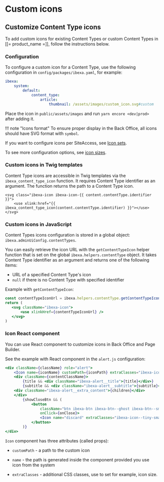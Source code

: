 # Custom icons

## Customize Content Type icons

To add custom icons for existing Content Types or custom Content Types in [[= product_name =]], follow the instructions below.

### Configuration

To configure a custom icon for a Content Type, use the following configuration in `config/packages/ibexa.yaml`, for example:

```yaml
ibexa:
    system:
        default:
            content_type:
                article:
                    thumbnail: /assets/images/custom_icon.svg#custom
```

Place the icon in `public/assets/images` and run `yarn encore <dev|prod>` after adding it.

!!! note "Icons format"
    To ensure proper display in the Back Office, all icons should have SVG format with `symbol`.

If you want to configure icons per SiteAccess, see [Icon sets](../guide/config_back_office.md#icon-sets).

To see more configuration options, see [icon sizes](../guide/content_rendering/twig_function_reference/other_twig_filters.md).

### Custom icons in Twig templates

Content Type icons are accessible in Twig templates via the `ibexa_content_type_icon` function.
It requires Content Type identifier as an argument. The function returns the path to a Content Type icon.

```twig
<svg class="ibexa-icon ibexa-icon-{{ content.contentType.identifier }}">
    <use xlink:href="{{ ibexa_content_type_icon(content.contentType.identifier) }}"></use>
</svg>
```

### Custom icons in JavaScript

Content Types icons configuration is stored in a global object: `ibexa.adminUiConfig.contentTypes`.

You can easily retrieve the icon URL with the `getContentTypeIcon` helper function that is set on the global `ibexa.helpers.contentType` object.
It takes Content Type identifier as an argument and returns one of the following items:

- URL of a specified Content Type's icon
- `null` if there is no Content Type with specified identifier

Example with `getContentTypeIcon`:

```jsx
const contentTypeIconUrl = ibexa.helpers.contentType.getContentTypeIconUrl(contentTypeIdentifier);
return (
   <svg className="ibexa-icon">
       <use xlinkHref={contentTypeIconUrl} />
   </svg>
)
```

### Icon React component

You can use React component to customize icons in Back Office and Page Builder.

See the example with React component in the `alert.js` configuration:

```jsx hl_lines="2"
<div className={className} role="alert">
    <Icon name={iconName} customPath={iconPath} extraClasses="ibexa-icon--small ibexa-alert__icon" />
    <div className={contentClassName}>
        {title && <div className="ibexa-alert__title">{title}</div>}
        {subtitle && <div className="ibexa-alert__subtitle">{subtitle}</div>}
    <div className="ibexa-alert__extra_content">{children}</div>
    </div>
        {showCloseBtn && (
            <button
                className="btn ibexa-btn ibexa-btn--ghost ibexa-btn--small ibexa-btn--no-text ibexa-alert__close-btn"
                onClick={onClose}>
                <Icon name="discard" extraClasses="ibexa-icon--tiny-small" />
            </button>
        )}
</div>
```

`Icon` component has three attributes (called props):

- `customPath` - a path to the custom icon

- `name` - the path is generated inside the component provided you use icon from the system

- `extraClasses` - additional CSS classes, use to set for example, icon size.